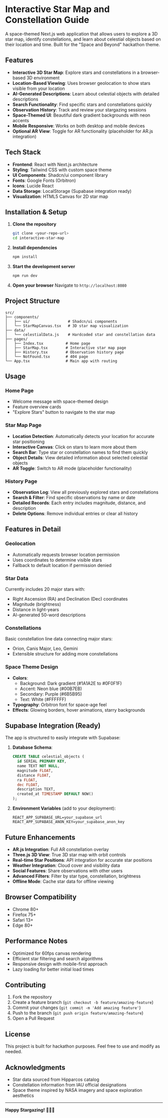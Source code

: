 
# Interactive Star Map and Constellation Guide

A space-themed Next.js web application that allows users to explore a 3D star map, identify constellations, and learn about celestial objects based on their location and time. Built for the "Space and Beyond" hackathon theme.

## Features

- **Interactive 3D Star Map**: Explore stars and constellations in a browser-based 3D environment
- **Location-Based Viewing**: Uses browser geolocation to show stars visible from your location
- **AI-Generated Descriptions**: Learn about celestial objects with detailed descriptions
- **Search Functionality**: Find specific stars and constellations quickly
- **Observation History**: Track and review your stargazing sessions
- **Space-Themed UI**: Beautiful dark gradient backgrounds with neon accents
- **Mobile Responsive**: Works on both desktop and mobile devices
- **Optional AR View**: Toggle for AR functionality (placeholder for AR.js integration)

## Tech Stack

- **Frontend**: React with Next.js architecture
- **Styling**: Tailwind CSS with custom space theme
- **UI Components**: Shadcn/ui component library
- **Fonts**: Google Fonts (Orbitron)
- **Icons**: Lucide React
- **Data Storage**: LocalStorage (Supabase integration ready)
- **Visualization**: HTML5 Canvas for 2D star map

## Installation & Setup

1. **Clone the repository**
   ```bash
   git clone <your-repo-url>
   cd interactive-star-map
   ```

2. **Install dependencies**
   ```bash
   npm install
   ```

3. **Start the development server**
   ```bash
   npm run dev
   ```

4. **Open your browser**
   Navigate to `http://localhost:8080`

## Project Structure

```
src/
├── components/
│   ├── ui/                 # Shadcn/ui components
│   └── StarMapCanvas.tsx   # 3D star map visualization
├── data/
│   └── celestialData.js    # Hardcoded star and constellation data
├── pages/
│   ├── Index.tsx          # Home page
│   ├── StarMap.tsx        # Interactive star map page
│   ├── History.tsx        # Observation history page
│   └── NotFound.tsx       # 404 page
└── App.tsx                # Main app with routing
```

## Usage

### Home Page
- Welcome message with space-themed design
- Feature overview cards
- "Explore Stars" button to navigate to the star map

### Star Map Page
- **Location Detection**: Automatically detects your location for accurate star positioning
- **Interactive Canvas**: Click on stars to learn more about them
- **Search Bar**: Type star or constellation names to find them quickly
- **Object Details**: View detailed information about selected celestial objects
- **AR Toggle**: Switch to AR mode (placeholder functionality)

### History Page
- **Observation Log**: View all previously explored stars and constellations
- **Search & Filter**: Find specific observations by name or date
- **Detailed Records**: Each entry includes magnitude, distance, and description
- **Delete Options**: Remove individual entries or clear all history

## Features in Detail

### Geolocation
- Automatically requests browser location permission
- Uses coordinates to determine visible stars
- Fallback to default location if permission denied

### Star Data
Currently includes 20 major stars with:
- Right Ascension (RA) and Declination (Dec) coordinates
- Magnitude (brightness)
- Distance in light-years
- AI-generated 50-word descriptions

### Constellations
Basic constellation line data connecting major stars:
- Orion, Canis Major, Leo, Gemini
- Extensible structure for adding more constellations

### Space Theme Design
- **Colors**: 
  - Background: Dark gradient (#1A1A2E to #0F0F1F)
  - Accent: Neon blue (#00B7EB)
  - Secondary: Purple (#6B5B95)
  - Text: White (#FFFFFF)
- **Typography**: Orbitron font for space-age feel
- **Effects**: Glowing borders, hover animations, starry backgrounds

## Supabase Integration (Ready)

The app is structured to easily integrate with Supabase:

1. **Database Schema**:
   ```sql
   CREATE TABLE celestial_objects (
     id SERIAL PRIMARY KEY,
     name TEXT NOT NULL,
     magnitude FLOAT,
     distance FLOAT,
     ra FLOAT,
     dec FLOAT,
     description TEXT,
     created_at TIMESTAMP DEFAULT NOW()
   );
   ```

2. **Environment Variables** (add to your deployment):
   ```
   REACT_APP_SUPABASE_URL=your_supabase_url
   REACT_APP_SUPABASE_ANON_KEY=your_supabase_anon_key
   ```

## Future Enhancements

- **AR.js Integration**: Full AR constellation overlay
- **Three.js 3D View**: True 3D star map with orbit controls
- **Real-time Star Positions**: API integration for accurate star positions
- **Weather Integration**: Cloud cover and visibility data
- **Social Features**: Share observations with other users
- **Advanced Filters**: Filter by star type, constellation, brightness
- **Offline Mode**: Cache star data for offline viewing

## Browser Compatibility

- Chrome 80+
- Firefox 75+
- Safari 13+
- Edge 80+

## Performance Notes

- Optimized for 60fps canvas rendering
- Efficient star filtering and search algorithms
- Responsive design with mobile-first approach
- Lazy loading for better initial load times

## Contributing

1. Fork the repository
2. Create a feature branch (`git checkout -b feature/amazing-feature`)
3. Commit your changes (`git commit -m 'Add amazing feature'`)
4. Push to the branch (`git push origin feature/amazing-feature`)
5. Open a Pull Request

## License

This project is built for hackathon purposes. Feel free to use and modify as needed.

## Acknowledgments

- Star data sourced from Hipparcos catalog
- Constellation information from IAU official designations
- Space theme inspired by NASA imagery and space exploration aesthetics

---

**Happy Stargazing!** 🌟✨🔭
